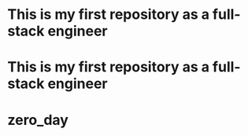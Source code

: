 # This is my first repository as a full-stack engineer
# This is my first repository as a full-stack engineer
# zero_day
